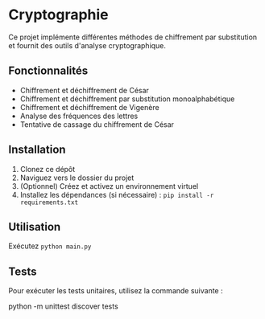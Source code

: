 # Cryptographie

Ce projet implémente différentes méthodes de chiffrement par substitution et fournit des outils d'analyse cryptographique.

## Fonctionnalités

- Chiffrement et déchiffrement de César
- Chiffrement et déchiffrement par substitution monoalphabétique
- Chiffrement et déchiffrement de Vigenère
- Analyse des fréquences des lettres
- Tentative de cassage du chiffrement de César

## Installation

1. Clonez ce dépôt
2. Naviguez vers le dossier du projet
3. (Optionnel) Créez et activez un environnement virtuel
4. Installez les dépendances (si nécessaire) : `pip install -r requirements.txt`

## Utilisation

Exécutez `python main.py` 

## Tests

Pour exécuter les tests unitaires, utilisez la commande suivante :

python -m unittest discover tests